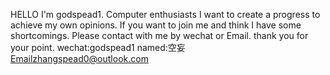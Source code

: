 HELLO I'm godspead1. 
Computer enthusiasts
I want to create a progress to achieve my own opinions.
If you want to join me and think I have some shortcomings.
Please contact with me by wechat or Email.
thank you for your point.
wechat:godspead1  named:空妄
Emailzhangspead0@outlook.com

<!---
godspead1/godspead1 is a ✨ special ✨ repository because its `README.md` (this file) appears on your GitHub profile.
You can click the Preview link to take a look at your changes.
--->
